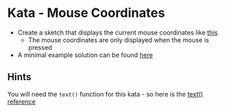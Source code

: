 # Kata - Mouse Coordinates

- Create a sketch that displays the current mouse coordinates like [this](https://editor.p5js.org/hypergardens/full/JA2ipFoMp)
  - The mouse coordinates are only displayed when the mouse is pressed
- A minimal example solution can be found [here](https://editor.p5js.org/hypergardens/sketches/JA2ipFoMp)

## Hints

You will need the `text()` function for this kata - so here is the [text() reference](https://p5js.org/reference/#/p5/text)
